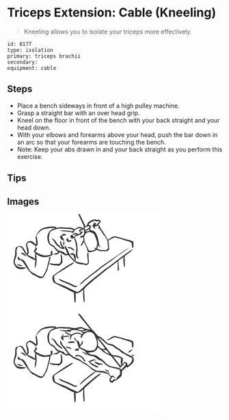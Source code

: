 # Triceps Extension: Cable (Kneeling)
> Kneeling allows you to isolate your triceps more effectively.

``` 
id: 0177 
type: isolation 
primary: triceps brachii 
secondary:  
equipment: cable 
``` 

## Steps

 - Place a bench sideways in front of a high pulley machine.
 - Grasp a straight bar with an over head grip.
 - Kneel on the floor in front of the bench with your back straight and your head down.
 - With your elbows and forearms above your head, push the bar down in an arc so that your forearms are touching the bench.
 - Note: Keep your abs drawn in and your back straight as you perform this exercise.

## Tips


## Images

<svg width="360" height="175pt" viewBox="0 0 270 175" xmlns="http://www.w3.org/2000/svg">
  <g fill="#FFF">
    <path d="M0 0h124.6c3.68 7 6.78 14.28 10.29 21.36-.59 1.17-1.18 2.33-1.77 3.5-1.92-1.15-3.86-2.67-6.21-2.61-3.31.06-5.88 2.45-8.5 4.15-6.08-4.49-13.98-2.48-20.95-3.43-3.57-.5-7.1.28-10.57 1.03-.33-.42-1-1.27-1.34-1.69-7.19-1.52-14.59-.24-21.55 1.73-7.33 2.58-12.05 9.48-14.27 16.65 1.2 4.08 1.22 8.39.93 12.6-2.96-2.39-5.59-5.75-9.58-6.37-4.31-.28-8.74 3.48-7.85 8.05.87 4.22 2.05 8.39 2.23 12.73-.42.63-.85 1.27-1.26 1.91-2.06-4.54-4.29-9.22-7.73-12.88-3.34-1.85-7.28-.18-10.54 1.04-2.93 4.25-1.23 9.62-2.26 14.36-.77 4.55-3.25 9.04-2.2 13.73 1.53 3.82 3.66 8.14 7.87 9.49 4.62 1.28 9.91 1.14 14.02-1.58-5.32-1.69-11.55.33-16.37-2.97-2.08-2.38-4.53-5.39-3.61-8.77 1-5.01 4.25-9.66 3.15-14.95-.94-3.54.75-6.76 2.19-9.87 2.16.4 4.95-.45 6.57 1.43 3.11 3.77 4.59 8.63 7.91 12.26 4.3 4.97 10.55 7.5 16.53 9.83-.68 4.66-1.3 9.35-1.17 14.07 4.2-7.66 2.99-16.62 2.4-24.95 4.92 3.04 10.51 5.92 16.47 5.35 4.26-.31 8.24-2 12.12-3.67-.12-2.49-.23-4.99-.37-7.49-3.82.4-2.43 4.29-2.58 6.9-4.76 1.24-9.85 2.29-14.68.74-4.55-1.48-8.85-3.71-12.85-6.31 1.17-1.5 2.36-2.98 3.57-4.44-.45-.71-1.33-2.14-1.78-2.86l-.85.7.03-3.5.69.94c.65-.59 1.94-1.78 2.59-2.37.79-5.47-.76-10.81-1.95-16.09 2.46-4.18 5.8-7.88 9.95-10.43 3.32-1.86 7.28-1.6 10.86-2.65 4.2-1.11 8.53-.71 12.8-.27-3.02.99-6.25 1.79-8.78 3.82-4.3 3.89-6.56 10.02-5.34 15.76.3 4.31 2.3 8.62 6 11.01 2.37 1.6 5.56 2.41 6.8 5.26 1.36 2.83 3.91 4.69 6.54 6.26-3.33 1.49-6.83 2.53-10.19 3.92 2.19.14 4.42.47 6.62.15 2.48-.44 4.15-2.44 5.9-4.06 2.98 1.6 5.83 3.43 8.71 5.2 1.83 1.13 4.03-.02 5.97-.21 3.77 4.97 8.09 9.61 13.18 13.24 5.47 4.12 12.76 2.25 18.9 4.56 2.27-1.36 4.82-3.26 4.17-6.31-.78-4.95-.57-9.97-.88-14.96-.33-.09-.99-.28-1.32-.37l-.48.22c-.38 5.07.25 10.15.94 15.16.44 2.54-1.96 4.9-4.44 3.62-6.01-1.98-12.82-1.34-18.27-4.87.4-.4 1.2-1.2 1.59-1.6-.14-2.4-.29-4.79-.38-7.19-1.14-1.54-2.12-3.23-3.55-4.53-2.25-.16-4.49.25-6.72.49 1.46 1.87 3.62 2.51 5.9 2.48 1.39 3.02 2.68 6.18 2.88 9.54-4.45-3.86-8.83-8.43-10.67-14.19-1.68-4.15-3.72-8.18-6.38-11.79-.32.82-.59 1.66-.82 2.51 1.44 4.16 3.71 7.99 5.08 12.18-2.81.52-4.9-.97-6.37-3.22-2.86-.84-5.75-1.64-8.55-2.66-3.38-1.32-5.41-4.47-7.72-7.06-2.05-2.46-5.55-2.92-7.78-5.12-3-5.98-3.03-13.38-.35-19.49.8-2.11 3.04-3.09 4.92-4.05 5.98-2.48 12.59-3.59 19.03-2.66 5.89.33 11.9.16 17.55 2.1-.61.71-1.83 2.12-2.44 2.83-7.4-1.86-15.16-2.32-22.76-1.78 8.03 2.4 16.63 1.22 24.55 4.13.83-1.5 1.64-3.01 2.43-4.53 2.05-1.24 4.07-2.54 6.23-3.57 2.01-1.22 4.17.57 6.16.92-1.64.74-3.29 1.45-4.95 2.13.41 1.9 1.45 3.5 2.82 4.85-2.01 3.58-5.81 1.93-8.43.14-1.96.84-3.93 1.65-5.92 2.44.54.42 1.08.85 1.62 1.27 1.91-.91 3.94-1.52 6.04-1.85-1.49 1.98-3.18 3.79-4.98 5.48-1.11-1.47-2.24-2.92-3.39-4.36-1.08 1.01-2.25 1.98-3.05 3.24.53 1.34 1.31 2.55 2.03 3.79 1.62-.34 3.25-.68 4.87-1.04 1.86 5.66 3.26 11.48 4.06 17.38-.19 5.36-2.17 11.05.26 16.2.6 1.7 2.43 2.24 3.86 3.02-1.35-3.22-3.01-6.53-2.57-10.12 1.11-9.27.2-19.36-4.9-27.39 3.18-3.17 7.6-3.93 11.65-5.39.96-1.76 2.1-3.42 3.27-5.03-1.97-.02-3.94-.09-5.91-.2 2.01-2.04 4.69-3.08 7.43-3.74.27 3.26 1.02 6.79-.43 9.88-1.49 2.03-4.39 1.81-6.54 2.67.66.93 1.39 1.8 2.1 2.7.9-.44 2.69-1.33 3.59-1.77l.6 6.62-2.14 1.23c-.08.94-.16 1.89-.25 2.83-1.54 1.59-2.49 3.53-2.23 5.77 2.14-2.47 4.69-4.93 4.76-8.47 2.92 5.73 6.38 11.34 7.22 17.85l.33.42.36.35c.48.01 1.44.05 1.93.07 4.68-.23 9.45-1.14 13.14-4.25 5.72 3.52 12.52 2.23 18.87 2.5 1.09-1.06 2.19-2.12 3.28-3.18-.8-5.1-.52-10.3-1.66-15.35 3.62-1.98 7.16-4.14 11.01-5.65 4.68 1.43 9.59 2.06 14.15 3.9 5 2.12 10.75 2.35 15.39 5.33 1.82 2.91-.6 7.68 2.94 9.81.72-3.88.73-7.85.16-11.75-6.15-2.87-12.96-3.63-19.31-5.91-4.66-1.06-9.16-3.01-13.94-3.4-4.14 1.08-7.47 4.04-11.01 6.31-3.02-5.51-6.88-10.49-10.01-15.94-2.02-2.84-4.19-5.6-5.04-9.06l-2.2-1.24c1.63-1.85 3.23-3.73 4.72-5.7-.71-1.12-1.38-2.28-2.19-3.32-1.41.02-2.79.36-4.17.59-4.84-2.44-9.86.36-14.05 2.81-3.68 1.58-2.83 6.48-6.03 8.66-3.81-7.11-7.08-14.49-10.78-21.66l.9-.01H270v175H0V0m98.52 34.68c-2.35 1.31-4.22 3.32-6.12 5.18 1.41 3.36 4.32 5.95 7.95 6.62-1.44-2.85-2.88-5.69-4.24-8.57 2.76-.24 5.52-.67 8.12-1.67-1.81-.71-3.72-2.6-5.71-1.56m-20.57 6.95c.61.83 1.85 2.51 2.46 3.34-1.14-.11-3.44-.35-4.58-.46 1.69.36 3.39.66 5.1.91 2.74 3.52 4.13 8.25 8.1 10.69 1.74 1.25 3.31 2.75 5.15 3.86 2.17.5 4.39.68 6.57 1.15-.36-1.22-.72-2.44-1.06-3.67-4.16-2.54-4.28-7.64-5.98-11.71-2.13 4.8.44 9.62 3.88 12.96-1.64-.55-3.28-1.09-4.91-1.67-.14-.46-.43-1.37-.57-1.83-2.7-1.42-4.88-3.58-6.13-6.38-1.5-3.47-5.04-5.22-8.03-7.19m25.57 3.05c1.07 1.44 1.87 3.29 3.6 4.07 1.86-.24 3.65-.85 5.46-1.33 0-.47 0-1.41-.01-1.88-1.73.09-3.46.2-5.19.31-.33-1.47.34-3.38-1.05-4.47-1 1.05-1.9 2.18-2.81 3.3M99.01 55c2.13-2.1 1.29-5.06 1.03-7.69-2.76 1.7-1.2 5.19-1.03 7.69m6.84 2.45c.76.78 1.53 1.54 2.31 2.3 4.04-.63 6.03 3.74 9.81 4.11-1.71-5.05-7.38-6.38-12.12-6.41m94.52 9.98c-11.84 8.16-23.63 16.36-35.55 24.41-7.75 6.65-16.25 12.33-24.08 18.89-4.89 4.15-10.51 7.82-13.82 13.47 4.51-2.34 7.73-6.37 11.75-9.38 4.76-3.62 9.26-7.56 14.11-11.06 6.34-4.22 11.69-9.77 18.18-13.8 6.09-4.62 12.68-8.56 18.48-13.56 5.54-5 12.38-8.21 18.17-12.88 2.06-1.68 4.5-2.77 6.67-4.29-5.19 1.68-9.39 5.28-13.91 8.2m-16.93 20.76c-5.03 3.74-10.43 6.99-15.23 11.05-11.97 9.95-24.87 18.86-35.67 30.17-3.14 2.3-5.56 6.29-9.59 6.91-6.76-3.43-13.91-6.03-20.46-9.9-5.51-2.04-10.98-4.23-16.45-6.37-3.84-2.44-3.03-7.73-3.92-11.6 5.61-5.09 12.62-8.14 18.79-12.42 3.58-2.18 6.96-4.67 10.59-6.77 2.34-1.47 5.02-2.83 6.17-5.53-13.55 6.33-25.48 15.57-37.64 24.15-1.27 4.62-.62 10.53 3.94 13.12 5.03 2.47 9.97 5.15 15.1 7.43 6.47 2.29 11.93 6.7 18.47 8.87-.57 6.1.59 12.19.84 18.28 1.05-.97 1.99-2.12 1.89-3.66.3-4.47.04-8.97-.2-13.44 5.59.65 9.76-3.21 13.63-6.6-.72 7.43-.49 15.06 1.04 22.38.64-.96 1.8-1.87 1.33-3.19-.63-6.8-.81-13.64-.88-20.46 11.71-11.87 25.24-21.7 38-32.38 4.16-3.67 9.14-6.23 13.32-9.87 2.33-1.98 4.72-3.89 7.2-5.69.39 5.59.45 11.19.19 16.79.85-.67 2.48-1.06 2.39-2.44-.12-5.2-1.46-10.32-1.15-15.55 3.19-2.32 6.36-4.68 9.65-6.89-1.74 4.96-.3 10.21-.05 15.3-.13 1.31.82 1.94 1.95 2.3-.02-6.33-.9-12.64-.21-18.97 4.7-4.12 10.92-6.62 14.22-12.19-12.97 8.27-25.25 17.57-37.26 27.17M23.13 67.86c3.9 1.52 6.58 5.3 10.82 5.97-1.42-1.83-2.91-3.62-4.7-5.1-1.79-1.27-4.07-.95-6.12-.87m70.53 2.56c.46 5.44 2.61 12.02-1.9 16.38-5.81.78-11.74.35-17.41-1.09.46 1.45 1.54 2.46 3.02 2.73 4.43 1.35 9.15.88 13.65 1.9 2.2-1.86 5.45-3.3 5.83-6.51.14-4.44-.17-8.94-1.53-13.18-.42-.06-1.25-.18-1.66-.23m-74.83 3.5c.1 1.96-1.38 5 1.16 5.89 1.98.86 4.63.23 6.11 2.07 7.48 8.82 11.71 21.49 23.28 25.95 4.08 2.32 9.48 6.31 13.93 2.53 3.09-3.67 4.76-8.32 7.19-12.42 1.44-7.9 4.8-15.37 5.54-23.39-.65.12-1.96.36-2.62.47 1.11 5-1.88 9.61-2.59 14.46-1.13 6.98-4.54 13.21-8.2 19.13-1.14 1.51-3.1.68-4.59.39-4.51-.93-8.03-4.09-12.14-5.93-3.1-1.35-6.1-3.42-7.52-6.6-2.44-5.05-4.91-10.1-8.29-14.61-1.62-2.61-5.06-2.74-7.73-3.57-.9-1.67-2.14-3.1-3.53-4.37m-1.86 13.64c2.39 3.27 6.88 3.46 10.57 3.06-3.08-2.17-6.98-2.37-10.57-3.06m73.09 26.11c2.29 1.93 4.58 3.99 7.52 4.89 5.85 2.15 11.44 4.88 17.13 7.38 2.83 1.91 6.79 2.68 8.99-.56-1.62-.01-3.23 0-4.84.03-6.12-3.54-12.65-6.35-19.39-8.47-2.92-1.69-5.96-3.17-9.41-3.27z"/>
    <path d="M142.46 18.31c2.55-3.97 7.15-5.69 11.44-7.05 2.37 2 5.14 1.17 7.82.42.36 2.32-1.45 3.73-3.2 4.77-.99.71-1.84 3.55-3.3 2.3.02-1.11.11-2.22.28-3.32-1.01-.12-2.01-.23-3.01-.34-.21.59-.61 1.77-.82 2.37-.76 1.09-2.32 1.98-2.02 3.52 1.42 1.76 3.08 3.31 4.72 4.87-.16-1.64-.25-3.27-.23-4.93 2.3.36 4.44-.11 6.09-1.85.01 1.62 0 3.23-.02 4.85 4.55 3.96 6.93 9.62 10.75 14.19 2.39 3.04 4.99 6.32 5.37 10.31.26 3.6.32 7.23.99 10.79-.93 1.16-1.84 2.34-2.74 3.53-5.54.13-11.33.6-16.41-2.07.44-2.09.88-4.19 1.24-6.29 1.33 1.76 2.9 3.31 4.72 4.55-.87-2.02-2.52-3.73-2.89-5.94-.94-7.24-2.12-14.92-6.36-21.03-2.2-3.74-7.66-2.31-9.91-6.04.7-1.52 2.84-3.09 1.92-4.94-.39-2.1-2.87-2.08-4.43-2.67z"/>
    <path d="M135.02 24.36c3.14-1.51 6.32-4.22 10.04-3.04-1.3 3.15-4.62 4.61-7.25 6.46-.91-1.16-1.84-2.3-2.79-3.42zM137.95 29.07c1.81-.89 3.6-1.8 5.39-2.72.59 1 1.19 2 1.79 2.99-2.66.31-5.28.87-7.9 1.41l.72-1.68zM140.23 32.27c4.02-2.26 8.74 0 12.18 2.33 2.08 3.57 3.2 7.59 4.63 11.44 1.87 4.75.22 9.8-1.03 14.46-.72-.71-1.43-1.43-2.13-2.14l-.89.97c.6.7 1.21 1.39 1.8 2.1-3.45 2.56-7.81 3.15-11.89 1.98-1.36-4.45-3.63-8.51-5.73-12.63-1.73-3.12-1.41-6.81-2.44-10.15 1.49-2.96 2.04-7 5.5-8.36zM35.29 51.34c1.23-2.46 4.74-2.49 6.88-1.36 2.4 1.65 4.61 3.57 7.09 5.11.02 1.73.13 3.46.42 5.17-1.02 1.63-2.05 3.26-3.1 4.87.99 1.23 1.99 2.45 2.96 3.7-.61 3.27-.77 6.61-.57 9.93-3.43-4.24-9.32-4.81-13.6-7.92.72-.44 1.45-.87 2.18-1.28.15-3.41.58-7.04-.87-10.24-1.15-2.46-1.95-5.26-1.39-7.98z"/>
  </g>
  <g fill="#333">
    <path d="M124.6 0h3.52l-.9.01c3.7 7.17 6.97 14.55 10.78 21.66 3.2-2.18 2.35-7.08 6.03-8.66 4.19-2.45 9.21-5.25 14.05-2.81 1.38-.23 2.76-.57 4.17-.59.81 1.04 1.48 2.2 2.19 3.32-1.49 1.97-3.09 3.85-4.72 5.7l2.2 1.24c.85 3.46 3.02 6.22 5.04 9.06 3.13 5.45 6.99 10.43 10.01 15.94 3.54-2.27 6.87-5.23 11.01-6.31 4.78.39 9.28 2.34 13.94 3.4 6.35 2.28 13.16 3.04 19.31 5.91.57 3.9.56 7.87-.16 11.75-3.54-2.13-1.12-6.9-2.94-9.81-4.64-2.98-10.39-3.21-15.39-5.33-4.56-1.84-9.47-2.47-14.15-3.9-3.85 1.51-7.39 3.67-11.01 5.65 1.14 5.05.86 10.25 1.66 15.35-1.09 1.06-2.19 2.12-3.28 3.18-6.35-.27-13.15 1.02-18.87-2.5-3.69 3.11-8.46 4.02-13.14 4.25-.49-.02-1.45-.06-1.93-.07l-.36-.35-.33-.42c-.84-6.51-4.3-12.12-7.22-17.85-.07 3.54-2.62 6-4.76 8.47-.26-2.24.69-4.18 2.23-5.77.09-.94.17-1.89.25-2.83l2.14-1.23-.6-6.62c-.9.44-2.69 1.33-3.59 1.77-.71-.9-1.44-1.77-2.1-2.7 2.15-.86 5.05-.64 6.54-2.67 1.45-3.09.7-6.62.43-9.88-2.74.66-5.42 1.7-7.43 3.74 1.97.11 3.94.18 5.91.2-1.17 1.61-2.31 3.27-3.27 5.03-4.05 1.46-8.47 2.22-11.65 5.39 5.1 8.03 6.01 18.12 4.9 27.39-.44 3.59 1.22 6.9 2.57 10.12-1.43-.78-3.26-1.32-3.86-3.02-2.43-5.15-.45-10.84-.26-16.2-.8-5.9-2.2-11.72-4.06-17.38-1.62.36-3.25.7-4.87 1.04-.72-1.24-1.5-2.45-2.03-3.79.8-1.26 1.97-2.23 3.05-3.24 1.15 1.44 2.28 2.89 3.39 4.36 1.8-1.69 3.49-3.5 4.98-5.48-2.1.33-4.13.94-6.04 1.85-.54-.42-1.08-.85-1.62-1.27 1.99-.79 3.96-1.6 5.92-2.44 2.62 1.79 6.42 3.44 8.43-.14-1.37-1.35-2.41-2.95-2.82-4.85 1.66-.68 3.31-1.39 4.95-2.13-1.99-.35-4.15-2.14-6.16-.92-2.16 1.03-4.18 2.33-6.23 3.57-.79 1.52-1.6 3.03-2.43 4.53-7.92-2.91-16.52-1.73-24.55-4.13 7.6-.54 15.36-.08 22.76 1.78.61-.71 1.83-2.12 2.44-2.83-5.65-1.94-11.66-1.77-17.55-2.1-6.44-.93-13.05.18-19.03 2.66-1.88.96-4.12 1.94-4.92 4.05-2.68 6.11-2.65 13.51.35 19.49 2.23 2.2 5.73 2.66 7.78 5.12 2.31 2.59 4.34 5.74 7.72 7.06 2.8 1.02 5.69 1.82 8.55 2.66 1.47 2.25 3.56 3.74 6.37 3.22-1.37-4.19-3.64-8.02-5.08-12.18.23-.85.5-1.69.82-2.51 2.66 3.61 4.7 7.64 6.38 11.79 1.84 5.76 6.22 10.33 10.67 14.19-.2-3.36-1.49-6.52-2.88-9.54-2.28.03-4.44-.61-5.9-2.48 2.23-.24 4.47-.65 6.72-.49 1.43 1.3 2.41 2.99 3.55 4.53.09 2.4.24 4.79.38 7.19-.39.4-1.19 1.2-1.59 1.6 5.45 3.53 12.26 2.89 18.27 4.87 2.48 1.28 4.88-1.08 4.44-3.62-.69-5.01-1.32-10.09-.94-15.16l.48-.22c.33.09.99.28 1.32.37.31 4.99.1 10.01.88 14.96.65 3.05-1.9 4.95-4.17 6.31-6.14-2.31-13.43-.44-18.9-4.56-5.09-3.63-9.41-8.27-13.18-13.24-1.94.19-4.14 1.34-5.97.21-2.88-1.77-5.73-3.6-8.71-5.2-1.75 1.62-3.42 3.62-5.9 4.06-2.2.32-4.43-.01-6.62-.15 3.36-1.39 6.86-2.43 10.19-3.92-2.63-1.57-5.18-3.43-6.54-6.26-1.24-2.85-4.43-3.66-6.8-5.26-3.7-2.39-5.7-6.7-6-11.01-1.22-5.74 1.04-11.87 5.34-15.76 2.53-2.03 5.76-2.83 8.78-3.82-4.27-.44-8.6-.84-12.8.27-3.58 1.05-7.54.79-10.86 2.65-4.15 2.55-7.49 6.25-9.95 10.43 1.19 5.28 2.74 10.62 1.95 16.09-.65.59-1.94 1.78-2.59 2.37l-.69-.94-.03 3.5.85-.7c.45.72 1.33 2.15 1.78 2.86-1.21 1.46-2.4 2.94-3.57 4.44 4 2.6 8.3 4.83 12.85 6.31 4.83 1.55 9.92.5 14.68-.74.15-2.61-1.24-6.5 2.58-6.9.14 2.5.25 5 .37 7.49-3.88 1.67-7.86 3.36-12.12 3.67-5.96.57-11.55-2.31-16.47-5.35.59 8.33 1.8 17.29-2.4 24.95-.13-4.72.49-9.41 1.17-14.07-5.98-2.33-12.23-4.86-16.53-9.83-3.32-3.63-4.8-8.49-7.91-12.26-1.62-1.88-4.41-1.03-6.57-1.43-1.44 3.11-3.13 6.33-2.19 9.87 1.1 5.29-2.15 9.94-3.15 14.95-.92 3.38 1.53 6.39 3.61 8.77 4.82 3.3 11.05 1.28 16.37 2.97-4.11 2.72-9.4 2.86-14.02 1.58-4.21-1.35-6.34-5.67-7.87-9.49-1.05-4.69 1.43-9.18 2.2-13.73 1.03-4.74-.67-10.11 2.26-14.36 3.26-1.22 7.2-2.89 10.54-1.04 3.44 3.66 5.67 8.34 7.73 12.88.41-.64.84-1.28 1.26-1.91-.18-4.34-1.36-8.51-2.23-12.73-.89-4.57 3.54-8.33 7.85-8.05 3.99.62 6.62 3.98 9.58 6.37.29-4.21.27-8.52-.93-12.6 2.22-7.17 6.94-14.07 14.27-16.65 6.96-1.97 14.36-3.25 21.55-1.73.34.42 1.01 1.27 1.34 1.69 3.47-.75 7-1.53 10.57-1.03 6.97.95 14.87-1.06 20.95 3.43 2.62-1.7 5.19-4.09 8.5-4.15 2.35-.06 4.29 1.46 6.21 2.61.59-1.17 1.18-2.33 1.77-3.5C131.38 14.28 128.28 7 124.6 0m17.86 18.31c1.56.59 4.04.57 4.43 2.67.92 1.85-1.22 3.42-1.92 4.94 2.25 3.73 7.71 2.3 9.91 6.04 4.24 6.11 5.42 13.79 6.36 21.03.37 2.21 2.02 3.92 2.89 5.94-1.82-1.24-3.39-2.79-4.72-4.55-.36 2.1-.8 4.2-1.24 6.29 5.08 2.67 10.87 2.2 16.41 2.07.9-1.19 1.81-2.37 2.74-3.53-.67-3.56-.73-7.19-.99-10.79-.38-3.99-2.98-7.27-5.37-10.31-3.82-4.57-6.2-10.23-10.75-14.19.02-1.62.03-3.23.02-4.85-1.65 1.74-3.79 2.21-6.09 1.85-.02 1.66.07 3.29.23 4.93-1.64-1.56-3.3-3.11-4.72-4.87-.3-1.54 1.26-2.43 2.02-3.52.21-.6.61-1.78.82-2.37 1 .11 2 .22 3.01.34-.17 1.1-.26 2.21-.28 3.32 1.46 1.25 2.31-1.59 3.3-2.3 1.75-1.04 3.56-2.45 3.2-4.77-2.68.75-5.45 1.58-7.82-.42-4.29 1.36-8.89 3.08-11.44 7.05m-7.44 6.05c.95 1.12 1.88 2.26 2.79 3.42 2.63-1.85 5.95-3.31 7.25-6.46-3.72-1.18-6.9 1.53-10.04 3.04m2.93 4.71l-.72 1.68c2.62-.54 5.24-1.1 7.9-1.41-.6-.99-1.2-1.99-1.79-2.99-1.79.92-3.58 1.83-5.39 2.72m2.28 3.2c-3.46 1.36-4.01 5.4-5.5 8.36 1.03 3.34.71 7.03 2.44 10.15 2.1 4.12 4.37 8.18 5.73 12.63 4.08 1.17 8.44.58 11.89-1.98-.59-.71-1.2-1.4-1.8-2.1l.89-.97c.7.71 1.41 1.43 2.13 2.14 1.25-4.66 2.9-9.71 1.03-14.46-1.43-3.85-2.55-7.87-4.63-11.44-3.44-2.33-8.16-4.59-12.18-2.33M35.29 51.34c-.56 2.72.24 5.52 1.39 7.98 1.45 3.2 1.02 6.83.87 10.24-.73.41-1.46.84-2.18 1.28 4.28 3.11 10.17 3.68 13.6 7.92-.2-3.32-.04-6.66.57-9.93-.97-1.25-1.97-2.47-2.96-3.7 1.05-1.61 2.08-3.24 3.1-4.87-.29-1.71-.4-3.44-.42-5.17-2.48-1.54-4.69-3.46-7.09-5.11-2.14-1.13-5.65-1.1-6.88 1.36z"/>
    <path d="M98.52 34.68c1.99-1.04 3.9.85 5.71 1.56-2.6 1-5.36 1.43-8.12 1.67 1.36 2.88 2.8 5.72 4.24 8.57-3.63-.67-6.54-3.26-7.95-6.62 1.9-1.86 3.77-3.87 6.12-5.18zM77.95 41.63c2.99 1.97 6.53 3.72 8.03 7.19 1.25 2.8 3.43 4.96 6.13 6.38.14.46.43 1.37.57 1.83 1.63.58 3.27 1.12 4.91 1.67-3.44-3.34-6.01-8.16-3.88-12.96 1.7 4.07 1.82 9.17 5.98 11.71.34 1.23.7 2.45 1.06 3.67-2.18-.47-4.4-.65-6.57-1.15-1.84-1.11-3.41-2.61-5.15-3.86-3.97-2.44-5.36-7.17-8.1-10.69-1.71-.25-3.41-.55-5.1-.91 1.14.11 3.44.35 4.58.46-.61-.83-1.85-2.51-2.46-3.34zM103.52 44.68c.91-1.12 1.81-2.25 2.81-3.3 1.39 1.09.72 3 1.05 4.47 1.73-.11 3.46-.22 5.19-.31.01.47.01 1.41.01 1.88-1.81.48-3.6 1.09-5.46 1.33-1.73-.78-2.53-2.63-3.6-4.07zM99.01 55c-.17-2.5-1.73-5.99 1.03-7.69.26 2.63 1.1 5.59-1.03 7.69zM105.85 57.45c4.74.03 10.41 1.36 12.12 6.41-3.78-.37-5.77-4.74-9.81-4.11-.78-.76-1.55-1.52-2.31-2.3zM200.37 67.43c4.52-2.92 8.72-6.52 13.91-8.2-2.17 1.52-4.61 2.61-6.67 4.29-5.79 4.67-12.63 7.88-18.17 12.88-5.8 5-12.39 8.94-18.48 13.56-6.49 4.03-11.84 9.58-18.18 13.8-4.85 3.5-9.35 7.44-14.11 11.06-4.02 3.01-7.24 7.04-11.75 9.38 3.31-5.65 8.93-9.32 13.82-13.47 7.83-6.56 16.33-12.24 24.08-18.89 11.92-8.05 23.71-16.25 35.55-24.41z"/>
    <path d="M183.44 88.19c12.01-9.6 24.29-18.9 37.26-27.17-3.3 5.57-9.52 8.07-14.22 12.19-.69 6.33.19 12.64.21 18.97-1.13-.36-2.08-.99-1.95-2.3-.25-5.09-1.69-10.34.05-15.3-3.29 2.21-6.46 4.57-9.65 6.89-.31 5.23 1.03 10.35 1.15 15.55.09 1.38-1.54 1.77-2.39 2.44.26-5.6.2-11.2-.19-16.79-2.48 1.8-4.87 3.71-7.2 5.69-4.18 3.64-9.16 6.2-13.32 9.87-12.76 10.68-26.29 20.51-38 32.38.07 6.82.25 13.66.88 20.46.47 1.32-.69 2.23-1.33 3.19-1.53-7.32-1.76-14.95-1.04-22.38-3.87 3.39-8.04 7.25-13.63 6.6.24 4.47.5 8.97.2 13.44.1 1.54-.84 2.69-1.89 3.66-.25-6.09-1.41-12.18-.84-18.28-6.54-2.17-12-6.58-18.47-8.87-5.13-2.28-10.07-4.96-15.1-7.43-4.56-2.59-5.21-8.5-3.94-13.12 12.16-8.58 24.09-17.82 37.64-24.15-1.15 2.7-3.83 4.06-6.17 5.53-3.63 2.1-7.01 4.59-10.59 6.77-6.17 4.28-13.18 7.33-18.79 12.42.89 3.87.08 9.16 3.92 11.6 5.47 2.14 10.94 4.33 16.45 6.37 6.55 3.87 13.7 6.47 20.46 9.9 4.03-.62 6.45-4.61 9.59-6.91 10.8-11.31 23.7-20.22 35.67-30.17 4.8-4.06 10.2-7.31 15.23-11.05zM23.13 67.86c2.05-.08 4.33-.4 6.12.87 1.79 1.48 3.28 3.27 4.7 5.1-4.24-.67-6.92-4.45-10.82-5.97zM93.66 70.42c.41.05 1.24.17 1.66.23 1.36 4.24 1.67 8.74 1.53 13.18-.38 3.21-3.63 4.65-5.83 6.51-4.5-1.02-9.22-.55-13.65-1.9-1.48-.27-2.56-1.28-3.02-2.73 5.67 1.44 11.6 1.87 17.41 1.09 4.51-4.36 2.36-10.94 1.9-16.38zM18.83 73.92c1.39 1.27 2.63 2.7 3.53 4.37 2.67.83 6.11.96 7.73 3.57 3.38 4.51 5.85 9.56 8.29 14.61 1.42 3.18 4.42 5.25 7.52 6.6 4.11 1.84 7.63 5 12.14 5.93 1.49.29 3.45 1.12 4.59-.39 3.66-5.92 7.07-12.15 8.2-19.13.71-4.85 3.7-9.46 2.59-14.46.66-.11 1.97-.35 2.62-.47-.74 8.02-4.1 15.49-5.54 23.39-2.43 4.1-4.1 8.75-7.19 12.42-4.45 3.78-9.85-.21-13.93-2.53-11.57-4.46-15.8-17.13-23.28-25.95-1.48-1.84-4.13-1.21-6.11-2.07-2.54-.89-1.06-3.93-1.16-5.89zM16.97 87.56c3.59.69 7.49.89 10.57 3.06-3.69.4-8.18.21-10.57-3.06z"/>
    <path d="M90.06 113.67c3.45.1 6.49 1.58 9.41 3.27 6.74 2.12 13.27 4.93 19.39 8.47 1.61-.03 3.22-.04 4.84-.03-2.2 3.24-6.16 2.47-8.99.56-5.69-2.5-11.28-5.23-17.13-7.38-2.94-.9-5.23-2.96-7.52-4.89z"/>
  </g>
</svg>

<svg width="360" height="175pt" viewBox="0 0 270 175" xmlns="http://www.w3.org/2000/svg">
  <g fill="#FFF">
    <path d="M0 0h124.53c2.16 2.99 4 6.23 6.54 8.93 5.67 5.7 9.95 12.58 15.31 18.56-2.46-.51-4.94-.88-7.42-1.26-3.22-.59-5.9-2.78-9.12-3.39-4.35.03-8.48 2.01-12.85 1.9-3.62-.53-7.19-1.5-10.89-1.4-6.42.14-12.94-1.33-19.22.68l-1.36-1.68c-6.97-1.57-14.1-.2-20.9 1.5C57 26.26 52.03 33.3 49.74 40.66c1.21 4.1 1.21 8.44.91 12.67-3.07-2.86-6.28-5.76-10.46-6.85-2.89 1.28-6.69 2.7-6.91 6.42-.12 5.02 2.3 9.74 2.21 14.81l-1.3 1.9c-2.05-4.52-4.29-9.13-7.66-12.81-3.3-1.87-7.3-.26-10.56.97-3.15 4.55-1.01 10.36-2.49 15.39-.99 4.71-3.73 9.93-1.21 14.6 1.59 3.34 3.89 6.96 7.79 7.76 4.46.72 9.45.94 13.32-1.8-4.35-.91-8.86-.53-13.22-1.38-3.6-.71-5.57-4.19-6.86-7.3-.52-4.66 2.31-8.74 3.25-13.15.43-2.96-.4-5.92-.21-8.89.6-2 1.56-3.86 2.34-5.8 2.17.4 4.99-.48 6.61 1.41 3.12 3.78 4.61 8.64 7.92 12.29 4.31 4.94 10.57 7.51 16.55 9.81-.65 4.67-1.3 9.37-1.21 14.1 4.15-7.68 3.01-16.61 2.4-24.95 4.01 2.43 8.3 4.69 13.01 5.3 3.31.25 6.57-.5 9.84-.88.26 5.5-2 10.61-3.09 15.9-1.03 4.92-2.81 9.71-5.46 13.99-1.2 1.77-1.84 4.12-3.74 5.28-4.56.15-8.58-2.41-12.39-4.61-3.69-2.15-8.24-3.61-10.35-7.64-2.95-5.6-5.41-11.58-9.64-16.4-1.89-1.49-4.42-1.83-6.67-2.53a74.178 74.178 0 0 0-3.61-4.47c-.14 1.83-.26 3.67-.36 5.51 2.67.99 6.11.66 8.04 3.06 6.25 7.84 10.42 17.47 18.66 23.59 5.15 1.44 9.17 6.21 14.77 5.91 5.02-.85 6.19-6.58 8.58-10.24 2.71-4.02 2.95-8.97 4.37-13.48 1.3-4.76 3.32-9.54 2.71-14.59 1.22-.72 2.5-1.37 3.62-2.26.29-2.23.11-4.48.12-6.72-.97.05-1.94.11-2.91.16.08 2.04.17 4.09.29 6.13-5.03 1.47-10.52 2.43-15.6.59-4.24-1.54-8.3-3.59-12.08-6.07 1.16-1.51 2.35-3.01 3.56-4.49-.47-.74-1.42-2.22-1.89-2.96L49.89 59c-.03-1.34-.06-2.67-.08-4.01l.66 1.39c.71-.63 2.13-1.89 2.85-2.52.76-5.48-.79-10.83-1.98-16.13 2.46-4.15 5.77-7.83 9.89-10.39 3.33-1.86 7.28-1.65 10.88-2.67 4.23-1.2 8.63-.71 12.93-.28-3.03.98-6.25 1.81-8.79 3.83-4.36 3.9-6.58 10.1-5.35 15.86.3 4.33 2.38 8.64 6.12 10.99 2.37 1.56 5.48 2.4 6.69 5.23 1.37 2.82 3.93 4.64 6.54 6.2-3.33 1.55-6.86 2.53-10.25 3.91 2.16.15 4.35.45 6.52.18 2.44-.52 4.1-2.53 6.13-3.82 3.12 1.12 5.58 3.38 8.34 5.13 2.59 1.02 5.48.48 8.2.47 2.75 2.08 5.38 4.4 8.55 5.84 4.66 2.4 10 3.48 14.1 6.89 3.02 2.51 7.1 3.31 9.94 6.1 4.17 3.79 8.37 7.65 13.56 10.04-5.77 1.07-9.55 5.82-14.07 9.1-5.21 4.34-11.11 8.24-14.54 14.27 4.34-2.84 7.92-6.63 11.98-9.83 5.7-4.52 11.36-9.08 17.14-13.49 7.5.98 15.25 1.28 22.17 4.67 1.31 1.58 2.59 3.17 3.97 4.68-.69.88-1.38 1.76-2.08 2.64-.12 1.6-.23 3.2-.32 4.8 1.52.88 3.04 1.75 4.56 2.63 1.26-1 2.51-2.02 3.77-3.03l-.87-.72c1.29-.11 2.58-.23 3.88-.33 3.33-2.38 6.81-4.7 9.52-7.8.91-2.92.9-6.01 1.09-9.03 2.72-2.45 5.49-4.85 7.99-7.53l1.29 1.77c2.38-2.01 4.78-3.98 7.33-5.77 2.56-1.68 3.19-4.93 4.55-7.48-.67-2.69-1.65-5.66-4.46-6.82-6.98-3.14-13.95-6.61-19.73-11.72-3.07-2.3-6.71-3.73-9.5-6.44-3.4-3.17-8.26-3.36-12.59-4.24-.37-.38-1.11-1.15-1.48-1.53l-.56-.41c-4.03-3.93-7.99-8.15-13.22-10.49-3.85-1.35-5.37-5.42-8.16-8.04-2.08-1.93-4.18-3.86-5.92-6.12C140.54 16.64 134.01 8.3 127.42 0H270v175H0V0m177.57 44.5c-.73.03-2.19.1-2.93.14 1.24.56 2.57 1.78 3.99.96 3.37-1.64 6.45-3.86 10.04-5.05 4.36 1.55 9.06 1.87 13.36 3.59 5.19 2.5 11.31 2.51 16.22 5.67 1.91 2.81-1.06 8.15 2.92 9.38.61-3.75.68-7.58-.04-11.32-3.72-1.63-7.56-2.94-11.58-3.61-6.82-1.92-13.59-4.13-20.51-5.67-4.42.16-7.82 3.74-11.47 5.91m34.32 23.35c4.02-.51 6.71-3.71 8.84-6.85-2.96 2.25-6.95 3.45-8.84 6.85m-188.82-.07c3.88 1.62 6.67 5.16 10.82 6.17-1.33-1.9-2.83-3.71-4.62-5.18-1.82-1.25-4.12-.97-6.2-.99m70.71 2.12c.13 5.61 2.66 12.37-1.98 16.89-5.82.88-11.76.37-17.44-1.06.29.47.86 1.41 1.14 1.88 4.81 2.47 10.44 1.47 15.57 2.7 2.64-2.05 6.43-4.14 5.79-8.11-.4-4.11.59-9.41-3.08-12.3m124.88 2c.32 1.36 2.1 2.57 3.47 2.02 1.17-1.68-2.63-3.77-3.47-2.02M112.47 86.33c-10.59 5.76-20.33 12.93-30.13 19.9-1.03.8-2.71 1.31-2.56 2.9-.95 4.31.09 9.51 4.19 11.84 5.01 2.47 9.94 5.13 15.04 7.42 6.51 2.27 11.96 6.72 18.54 8.88-.53 6.13.56 12.26.89 18.38.89-1.05 1.89-2.18 1.82-3.67.29-4.5.04-9.02-.2-13.53 5.61.68 9.76-3.23 13.65-6.6-.67 7.47-.54 15.13 1.09 22.47.53-1.02 1.64-1.93 1.25-3.22-.64-6.82-.8-13.68-.86-20.53 9.28-9.4 19.77-17.51 29.96-25.88-1.55.18-3.27 0-4.57 1.02-6.87 4.61-13.07 10.11-19.36 15.48-4.78 3.86-8.65 8.69-13.48 12.5-1.53 1.24-3.42 3.5-5.59 2.31-4.91-2.76-10.34-4.41-15.23-7.19-6.76-3.95-14.51-5.74-21.51-9.14-3.16-2.85-2.56-7.6-3.24-11.43 2.53-1.93 5.04-3.91 7.79-5.52 8.85-5.17 17.44-10.77 25.9-16.54-1.13-.37-2.37-.67-3.39.15m-95.53 1.26c2.5 3.14 6.9 3.44 10.6 3.02-3.12-2.11-7-2.37-10.6-3.02M90.1 113.7c2.29 1.91 4.57 3.96 7.49 4.84 5.9 2.16 11.53 4.9 17.26 7.44 2.75 1.85 6.64 2.6 8.76-.57-1.59-.01-3.17-.01-4.75.02-6.16-3.5-12.67-6.37-19.43-8.49-2.89-1.68-5.92-3.07-9.33-3.24z"/>
    <path d="M80.78 27.77c6.16-2.22 12.88-3.56 19.38-2.19 4.45.08 8.91.07 13.29.97-3.56.72-7.1 1.58-10.7 2.08-3.75-.16-7.52-.55-11.26 0 3.19.8 6.47 1.22 9.73 1.72.49 1.03.9 2.08 1.3 3.14 3.03 1.26 5.91 2.83 8.87 4.23-.87 2.51-1.39 5.14-1.03 7.8 1.47-1.79 1.81-4.14 2.59-6.26 4.17-5.11 11.91-6.23 17.41-2.56-.66 1.05-1.28 2.13-1.85 3.23.59.87 1.22 1.72 1.89 2.55 1.36-2.54 2.04-5.77 4.67-7.37 2.21-1.41 4.38-3.03 6.94-3.72 4.69-.32 10.03 2.03 11.72 6.68 2.11 5.35 5.19 11.01 3.69 16.93-1.15 3.09-1.73 7.25-5.42 8.33-4.98 1.29-10.86 1.9-15.35-1.12-2.97-1.81-6.85-1.98-9.18-4.82 1.79-1.81 3.51-3.68 5.24-5.55-.04-1.55-.06-3.11-.08-4.67-.41.14-1.24.43-1.65.57.21 2.74-1.16 4.91-3.15 6.64-.72-2.04-1.18-4.19-2.18-6.12-1.2-1.52-3.37-1.79-5-2.61 2.44 4.22 4.02 8.85 4.83 13.65 2.71 1.63 5.56 3.03 8.48 4.26 3.22 1.35 4.9 4.65 7.21 7.07 2.2 2.57 5.88 2.45 8.91 3.22 4.99.95 7.92 5.85 12.77 7.19 5.45 1.81 8.27 7.29 13.18 9.94 6.46 4.44 14.89 3.58 21.77 7.08.8 2.33.23 4.94.42 7.38-1.73 1.83-3.5 3.62-5.22 5.46-.21 2.05-1.56 3.54-3.04 4.84a266.6 266.6 0 0 1-1.52-2.02c-1.59 1.26-3.17 2.55-4.75 3.82-.84-.77-1.68-1.54-2.51-2.31 1.74-1.76 2.6-5.33 5.45-5.38 1.05 1.17 1.96 2.53 3.43 3.23-.95-2.14-2.56-3.86-4.26-5.42-.76.44-1.52.88-2.27 1.31-1.26-.73-2.53-1.45-3.81-2.13-.88-2.42-1.47-4.95-1.62-7.52-2.12-.94-4.3-1.75-6.55-2.27 1.22 2.4 3.76 3.26 6.17 3.98v3.87c-5.06-6.37-13.71-4.8-20.81-5.56-6.15-2.47-11.4-6.6-16.27-11.01-2.81-2.82-7.11-3.2-9.89-6.03-4.21-4.07-10.4-4.63-15.13-7.81-3.04-2.49-6.56-4.61-8.64-8.05-1.73-3.01-4.09-5.58-5.92-8.52-4.37-2.63-5.38-7.88-7.4-12.18-.21 2.03-1.42 4.27-.15 6.19 3.7 6.74 10.12 11.54 13.48 18.54-1.98-.21-3.95-.47-5.92-.77a33.57 33.57 0 0 0-1.46-3.09c-3.81-1.7-8.4-1.75-11.63-4.63-2.03-1.64-3.39-3.9-5.16-5.79-2.04-2.12-5.41-2.35-7.35-4.55-3.1-6.28-2.95-14.02.03-20.33 1.27-1.74 3.38-2.65 5.28-3.54m13.97 15.5c1.1 1.48 2.82 2.27 4.56 2.71l-1.2-4.72c3.79-1.14 7.73-1.61 11.67-1.84-.45-.39-1.34-1.18-1.78-1.58-3.52-.06-7.01.84-10.34 1.9.69-1.58 1.15-3.24 1.35-4.95-2.16 2.28-4.6 5.13-4.26 8.48m-16.84-1.09c.69.66 2.06 1.99 2.74 2.66-1.65-.07-3.3-.12-4.95-.16 1.68.25 3.37.46 5.06.61 2.26 2.83 3.7 6.22 6.03 9 2.52 2.08 5.22 3.95 7.69 6.1.7-.06 2.1-.19 2.8-.26-4.03-3.84-9.33-6.7-11.71-11.98-1.23-2.68-4.07-3.93-6.15-5.83-.38-.03-1.13-.11-1.51-.14m39.74-.41c.37 1.43.76 2.86 1.15 4.29.44.18 1.33.53 1.78.71-.16-1.37-.3-2.73-.44-4.1-.62-.22-1.87-.67-2.49-.9m-11.98 8.94c4.34.38 8.66-.31 12.99-.46-.13-.39-.38-1.17-.5-1.56-4.22-1.5-9-.87-12.49 2.02m-3.84 6.6c3.44 2.16 7.42 3.15 11.3 4.21-.31-1.1-1.03-1.93-2.16-2.22-2.82-1.44-5.95-2.26-9.14-1.99m16.24 6.17c2.49.64 5.06.66 7.61.73-.16-1.24-.34-2.48-.5-3.72-2.84-.37-5.2 1-7.11 2.99m12.5 2.5c3.6 2.12 7.09 4.4 10.22 7.2-.36-4.9-6.28-6.24-10.22-7.2m-7.95 5.67c-1.41.52-2.73 1.45-3.39 2.84 1.72.69 3.14-.65 4.67-1.2 4.1 1.14 8.24 3.63 10.15 7.58.66 1.2 1.41 3.02 3.22 2.34-1.74-6.24-8.04-11.59-14.65-11.56m18.7 11.34c-.03.05-.11.15-.15.2 3.62-.25 4.33 4.09 7.03 5.61 2.3 1.36 4.7 2.53 6.97 3.93 2.17 1.33 4.81.52 7.18.31-.76-.18-2.29-.53-3.05-.71-4.49-3.15-9.97-4.65-14.16-8.26 3.92-1.1 7.44-3.75 11.7-2.93-1.32-.51-2.62-1.05-3.91-1.63-4.19.06-7.44 3.3-11.61 3.48m13.09.21c-.13.39-.4 1.18-.54 1.58 2.03 2.66 5.32 3.72 8.31 4.87.07-.3.22-.89.3-1.18 1.81.16 3.63.27 5.45.3l-1.32-1.83c-4.36-.14-8.38-1.78-12.2-3.74zM122.49 26.58c3.17-.48 6.35-1.32 9.59-1.16 1.13.87 2.21 1.8 3.24 2.79-4.41 1.21-8.66-.36-12.83-1.63z"/>
    <path d="M111.39 28.92c2.23-.36 4.44-.81 6.68-1.03 4.24.15 8.23 1.78 12.35 2.62-.07.43-.22 1.28-.3 1.7.93.14 2.8.41 3.74.55-.92.94-1.83 1.87-2.74 2.81-3.1-2.41-7.33-3.77-11.18-2.51-2.44.67-4.57 2.11-6.98 2.88-3.53-.22-6.08-3.24-9.57-3.67-.29-.48-.87-1.45-1.16-1.94 3.28.18 6.57.46 9.82 1.03-.16-.61-.49-1.83-.66-2.44zM130.13 30.29c4.45 1.02 8.61-2.71 12.92-1.16-2.48.71-5.1 1.12-7.34 2.47-1.88-.34-3.77-.66-5.58-1.31zM160.07 41.55c7.51 2.04 10.87 10.12 18.09 12.66 3.14.83 6.77.96 9.15 3.48 3.41 3.48 8.53 4.53 11.74 8.26 2.08 2.59 5.34 3.6 8.37 4.64.3.39.91 1.19 1.22 1.59 3.87 1.73 7.93 3.33 11.25 6.02-.53 5.08-3.82 10.04-8.67 12 .27-2.04-.77-3.77-1.68-5.46l-4.01-.51c-.94 1.46-1.9 2.92-2.92 4.33-1.11-1.83.03-3.72.3-5.59.07-1.96-.13-3.93.1-5.88-4.04-2.16-8.28-4.36-12.97-4.5-2.5-.35-5.76.26-7.26-2.31-7.52-9.62-15.04-19.23-22.71-28.73zM157.13 41.47c4.76 6.02 9.64 11.94 14.22 18.1-.13.32-.37.97-.49 1.29-2.24 1.66-4.85-.7-7.13-1.27-1.26-1.42-2.76-2.58-4.29-3.69.23-4.93.14-9.94-2.31-14.43zM37.92 49.44c4.59-1.08 7.51 3.63 11.15 5.52.13 1.78.33 3.55.65 5.31-1.03 1.64-2.08 3.27-3.13 4.89 1 1.21 2 2.41 2.98 3.64-.53 3.31-.76 6.67-.64 10.02-3.35-4.34-9.33-4.82-13.59-7.98.73-.44 1.47-.87 2.21-1.29.25-3.97.44-8.18-1.55-11.77-.99-2.65-2.13-7.85 1.92-8.34z"/>
    <path d="M158.96 58.5c5.36 3.01 8.99 8.36 14.66 10.91 3.49 2.13 8.04 2.79 10.55 6.28 3.12 3.94 6.18 7.92 9.33 11.83 1.75 2.25 3.97 4.41 4.1 7.46 2.92-2.94 6.4-5.37 8.63-8.94 1.57-.28 2.26.38 2.08 1.98-1.7 3.62-5.01 6.1-7.32 9.31-4.35-3.09-9.71-4.28-14.93-4.79-4.06-.34-7.8-2.22-11.03-4.61-3.87-3.34-6.7-8.01-11.5-10.17-3.12-1.32-4.93-4.69-8.41-5.36-4.29-1.76-10.03-.17-12.82-4.74 4.12-.86 8.81-.39 12.38-3.01 2.36-1.24 3.35-3.82 4.28-6.15z"/>
    <path d="M167.84 62.61c1.04.03 3.12.1 4.16.13 3.75.6 5.2 4.66 7.68 7.06-2.26-.76-4.83-.95-6.7-2.54-1.76-1.5-3.41-3.12-5.14-4.65zM185.87 74.22c4.84.21 9.55 1.36 13.93 3.42.14 2.43-.25 4.83-.45 7.24.28 2.18 1.55 4.46.07 6.49-4.53-5.71-9.03-11.44-13.55-17.15z"/>
  </g>
  <g fill="#333">
    <path d="M124.53 0h2.89c6.59 8.3 13.12 16.64 19.66 24.98 1.74 2.26 3.84 4.19 5.92 6.12 2.79 2.62 4.31 6.69 8.16 8.04 5.23 2.34 9.19 6.56 13.22 10.49l.56.41c.37.38 1.11 1.15 1.48 1.53 4.33.88 9.19 1.07 12.59 4.24 2.79 2.71 6.43 4.14 9.5 6.44 5.78 5.11 12.75 8.58 19.73 11.72 2.81 1.16 3.79 4.13 4.46 6.82-1.36 2.55-1.99 5.8-4.55 7.48-2.55 1.79-4.95 3.76-7.33 5.77l-1.29-1.77c-2.5 2.68-5.27 5.08-7.99 7.53-.19 3.02-.18 6.11-1.09 9.03-2.71 3.1-6.19 5.42-9.52 7.8-1.3.1-2.59.22-3.88.33l.87.72c-1.26 1.01-2.51 2.03-3.77 3.03-1.52-.88-3.04-1.75-4.56-2.63.09-1.6.2-3.2.32-4.8.7-.88 1.39-1.76 2.08-2.64-1.38-1.51-2.66-3.1-3.97-4.68-6.92-3.39-14.67-3.69-22.17-4.67-5.78 4.41-11.44 8.97-17.14 13.49-4.06 3.2-7.64 6.99-11.98 9.83 3.43-6.03 9.33-9.93 14.54-14.27 4.52-3.28 8.3-8.03 14.07-9.1-5.19-2.39-9.39-6.25-13.56-10.04-2.84-2.79-6.92-3.59-9.94-6.1-4.1-3.41-9.44-4.49-14.1-6.89-3.17-1.44-5.8-3.76-8.55-5.84-2.72.01-5.61.55-8.2-.47-2.76-1.75-5.22-4.01-8.34-5.13-2.03 1.29-3.69 3.3-6.13 3.82-2.17.27-4.36-.03-6.52-.18 3.39-1.38 6.92-2.36 10.25-3.91-2.61-1.56-5.17-3.38-6.54-6.2-1.21-2.83-4.32-3.67-6.69-5.23-3.74-2.35-5.82-6.66-6.12-10.99-1.23-5.76.99-11.96 5.35-15.86 2.54-2.02 5.76-2.85 8.79-3.83-4.3-.43-8.7-.92-12.93.28-3.6 1.02-7.55.81-10.88 2.67-4.12 2.56-7.43 6.24-9.89 10.39 1.19 5.3 2.74 10.65 1.98 16.13-.72.63-2.14 1.89-2.85 2.52l-.66-1.39c.02 1.34.05 2.67.08 4.01l.84-1.06c.47.74 1.42 2.22 1.89 2.96-1.21 1.48-2.4 2.98-3.56 4.49 3.78 2.48 7.84 4.53 12.08 6.07 5.08 1.84 10.57.88 15.6-.59a314.2 314.2 0 0 1-.29-6.13c.97-.05 1.94-.11 2.91-.16-.01 2.24.17 4.49-.12 6.72-1.12.89-2.4 1.54-3.62 2.26.61 5.05-1.41 9.83-2.71 14.59-1.42 4.51-1.66 9.46-4.37 13.48-2.39 3.66-3.56 9.39-8.58 10.24-5.6.3-9.62-4.47-14.77-5.91-8.24-6.12-12.41-15.75-18.66-23.59-1.93-2.4-5.37-2.07-8.04-3.06.1-1.84.22-3.68.36-5.51 1.26 1.44 2.46 2.93 3.61 4.47 2.25.7 4.78 1.04 6.67 2.53 4.23 4.82 6.69 10.8 9.64 16.4 2.11 4.03 6.66 5.49 10.35 7.64 3.81 2.2 7.83 4.76 12.39 4.61 1.9-1.16 2.54-3.51 3.74-5.28 2.65-4.28 4.43-9.07 5.46-13.99 1.09-5.29 3.35-10.4 3.09-15.9-3.27.38-6.53 1.13-9.84.88-4.71-.61-9-2.87-13.01-5.3.61 8.34 1.75 17.27-2.4 24.95-.09-4.73.56-9.43 1.21-14.1-5.98-2.3-12.24-4.87-16.55-9.81-3.31-3.65-4.8-8.51-7.92-12.29-1.62-1.89-4.44-1.01-6.61-1.41-.78 1.94-1.74 3.8-2.34 5.8-.19 2.97.64 5.93.21 8.89-.94 4.41-3.77 8.49-3.25 13.15 1.29 3.11 3.26 6.59 6.86 7.3 4.36.85 8.87.47 13.22 1.38-3.87 2.74-8.86 2.52-13.32 1.8-3.9-.8-6.2-4.42-7.79-7.76-2.52-4.67.22-9.89 1.21-14.6 1.48-5.03-.66-10.84 2.49-15.39 3.26-1.23 7.26-2.84 10.56-.97 3.37 3.68 5.61 8.29 7.66 12.81l1.3-1.9c.09-5.07-2.33-9.79-2.21-14.81.22-3.72 4.02-5.14 6.91-6.42 4.18 1.09 7.39 3.99 10.46 6.85.3-4.23.3-8.57-.91-12.67 2.29-7.36 7.26-14.4 14.88-16.82 6.8-1.7 13.93-3.07 20.9-1.5l1.36 1.68c6.28-2.01 12.8-.54 19.22-.68 3.7-.1 7.27.87 10.89 1.4 4.37.11 8.5-1.87 12.85-1.9 3.22.61 5.9 2.8 9.12 3.39 2.48.38 4.96.75 7.42 1.26-5.36-5.98-9.64-12.86-15.31-18.56-2.54-2.7-4.38-5.94-6.54-8.93M80.78 27.77c-1.9.89-4.01 1.8-5.28 3.54-2.98 6.31-3.13 14.05-.03 20.33 1.94 2.2 5.31 2.43 7.35 4.55 1.77 1.89 3.13 4.15 5.16 5.79 3.23 2.88 7.82 2.93 11.63 4.63.54 1 1.02 2.03 1.46 3.09 1.97.3 3.94.56 5.92.77-3.36-7-9.78-11.8-13.48-18.54-1.27-1.92-.06-4.16.15-6.19 2.02 4.3 3.03 9.55 7.4 12.18 1.83 2.94 4.19 5.51 5.92 8.52 2.08 3.44 5.6 5.56 8.64 8.05 4.73 3.18 10.92 3.74 15.13 7.81 2.78 2.83 7.08 3.21 9.89 6.03 4.87 4.41 10.12 8.54 16.27 11.01 7.1.76 15.75-.81 20.81 5.56v-3.87c-2.41-.72-4.95-1.58-6.17-3.98 2.25.52 4.43 1.33 6.55 2.27.15 2.57.74 5.1 1.62 7.52 1.28.68 2.55 1.4 3.81 2.13.75-.43 1.51-.87 2.27-1.31 1.7 1.56 3.31 3.28 4.26 5.42-1.47-.7-2.38-2.06-3.43-3.23-2.85.05-3.71 3.62-5.45 5.38.83.77 1.67 1.54 2.51 2.31 1.58-1.27 3.16-2.56 4.75-3.82.5.67 1.01 1.35 1.52 2.02 1.48-1.3 2.83-2.79 3.04-4.84 1.72-1.84 3.49-3.63 5.22-5.46-.19-2.44.38-5.05-.42-7.38-6.88-3.5-15.31-2.64-21.77-7.08-4.91-2.65-7.73-8.13-13.18-9.94-4.85-1.34-7.78-6.24-12.77-7.19-3.03-.77-6.71-.65-8.91-3.22-2.31-2.42-3.99-5.72-7.21-7.07-2.92-1.23-5.77-2.63-8.48-4.26-.81-4.8-2.39-9.43-4.83-13.65 1.63.82 3.8 1.09 5 2.61 1 1.93 1.46 4.08 2.18 6.12 1.99-1.73 3.36-3.9 3.15-6.64.41-.14 1.24-.43 1.65-.57.02 1.56.04 3.12.08 4.67-1.73 1.87-3.45 3.74-5.24 5.55 2.33 2.84 6.21 3.01 9.18 4.82 4.49 3.02 10.37 2.41 15.35 1.12 3.69-1.08 4.27-5.24 5.42-8.33 1.5-5.92-1.58-11.58-3.69-16.93-1.69-4.65-7.03-7-11.72-6.68-2.56.69-4.73 2.31-6.94 3.72-2.63 1.6-3.31 4.83-4.67 7.37-.67-.83-1.3-1.68-1.89-2.55.57-1.1 1.19-2.18 1.85-3.23-5.5-3.67-13.24-2.55-17.41 2.56-.78 2.12-1.12 4.47-2.59 6.26-.36-2.66.16-5.29 1.03-7.8-2.96-1.4-5.84-2.97-8.87-4.23-.4-1.06-.81-2.11-1.3-3.14-3.26-.5-6.54-.92-9.73-1.72 3.74-.55 7.51-.16 11.26 0 3.6-.5 7.14-1.36 10.7-2.08-4.38-.9-8.84-.89-13.29-.97-6.5-1.37-13.22-.03-19.38 2.19m41.71-1.19c4.17 1.27 8.42 2.84 12.83 1.63-1.03-.99-2.11-1.92-3.24-2.79-3.24-.16-6.42.68-9.59 1.16m-11.1 2.34c.17.61.5 1.83.66 2.44-3.25-.57-6.54-.85-9.82-1.03.29.49.87 1.46 1.16 1.94 3.49.43 6.04 3.45 9.57 3.67 2.41-.77 4.54-2.21 6.98-2.88 3.85-1.26 8.08.1 11.18 2.51.91-.94 1.82-1.87 2.74-2.81-.94-.14-2.81-.41-3.74-.55.08-.42.23-1.27.3-1.7-4.12-.84-8.11-2.47-12.35-2.62-2.24.22-4.45.67-6.68 1.03m18.74 1.37c1.81.65 3.7.97 5.58 1.31 2.24-1.35 4.86-1.76 7.34-2.47-4.31-1.55-8.47 2.18-12.92 1.16m29.94 11.26c7.67 9.5 15.19 19.11 22.71 28.73 1.5 2.57 4.76 1.96 7.26 2.31 4.69.14 8.93 2.34 12.97 4.5-.23 1.95-.03 3.92-.1 5.88-.27 1.87-1.41 3.76-.3 5.59 1.02-1.41 1.98-2.87 2.92-4.33l4.01.51c.91 1.69 1.95 3.42 1.68 5.46 4.85-1.96 8.14-6.92 8.67-12-3.32-2.69-7.38-4.29-11.25-6.02-.31-.4-.92-1.2-1.22-1.59-3.03-1.04-6.29-2.05-8.37-4.64-3.21-3.73-8.33-4.78-11.74-8.26-2.38-2.52-6.01-2.65-9.15-3.48-7.22-2.54-10.58-10.62-18.09-12.66m-2.94-.08c2.45 4.49 2.54 9.5 2.31 14.43 1.53 1.11 3.03 2.27 4.29 3.69 2.28.57 4.89 2.93 7.13 1.27.12-.32.36-.97.49-1.29-4.58-6.16-9.46-12.08-14.22-18.1M37.92 49.44c-4.05.49-2.91 5.69-1.92 8.34 1.99 3.59 1.8 7.8 1.55 11.77-.74.42-1.48.85-2.21 1.29 4.26 3.16 10.24 3.64 13.59 7.98-.12-3.35.11-6.71.64-10.02-.98-1.23-1.98-2.43-2.98-3.64 1.05-1.62 2.1-3.25 3.13-4.89-.32-1.76-.52-3.53-.65-5.31-3.64-1.89-6.56-6.6-11.15-5.52m121.04 9.06c-.93 2.33-1.92 4.91-4.28 6.15-3.57 2.62-8.26 2.15-12.38 3.01 2.79 4.57 8.53 2.98 12.82 4.74 3.48.67 5.29 4.04 8.41 5.36 4.8 2.16 7.63 6.83 11.5 10.17 3.23 2.39 6.97 4.27 11.03 4.61 5.22.51 10.58 1.7 14.93 4.79 2.31-3.21 5.62-5.69 7.32-9.31.18-1.6-.51-2.26-2.08-1.98-2.23 3.57-5.71 6-8.63 8.94-.13-3.05-2.35-5.21-4.1-7.46-3.15-3.91-6.21-7.89-9.33-11.83-2.51-3.49-7.06-4.15-10.55-6.28-5.67-2.55-9.3-7.9-14.66-10.91m8.88 4.11c1.73 1.53 3.38 3.15 5.14 4.65 1.87 1.59 4.44 1.78 6.7 2.54-2.48-2.4-3.93-6.46-7.68-7.06-1.04-.03-3.12-.1-4.16-.13m18.03 11.61c4.52 5.71 9.02 11.44 13.55 17.15 1.48-2.03.21-4.31-.07-6.49.2-2.41.59-4.81.45-7.24a36.333 36.333 0 0 0-13.93-3.42z"/>
    <path d="M94.75 43.27c-.34-3.35 2.1-6.2 4.26-8.48-.2 1.71-.66 3.37-1.35 4.95 3.33-1.06 6.82-1.96 10.34-1.9.44.4 1.33 1.19 1.78 1.58-3.94.23-7.88.7-11.67 1.84l1.2 4.72c-1.74-.44-3.46-1.23-4.56-2.71zM177.57 44.5c3.65-2.17 7.05-5.75 11.47-5.91 6.92 1.54 13.69 3.75 20.51 5.67 4.02.67 7.86 1.98 11.58 3.61.72 3.74.65 7.57.04 11.32-3.98-1.23-1.01-6.57-2.92-9.38-4.91-3.16-11.03-3.17-16.22-5.67-4.3-1.72-9-2.04-13.36-3.59-3.59 1.19-6.67 3.41-10.04 5.05-1.42.82-2.75-.4-3.99-.96.74-.04 2.2-.11 2.93-.14zM77.91 42.18c.38.03 1.13.11 1.51.14 2.08 1.9 4.92 3.15 6.15 5.83 2.38 5.28 7.68 8.14 11.71 11.98-.7.07-2.1.2-2.8.26-2.47-2.15-5.17-4.02-7.69-6.1-2.33-2.78-3.77-6.17-6.03-9-1.69-.15-3.38-.36-5.06-.61 1.65.04 3.3.09 4.95.16-.68-.67-2.05-2-2.74-2.66zM117.65 41.77c.62.23 1.87.68 2.49.9.14 1.37.28 2.73.44 4.1-.45-.18-1.34-.53-1.78-.71-.39-1.43-.78-2.86-1.15-4.29zM105.67 50.71c3.49-2.89 8.27-3.52 12.49-2.02.12.39.37 1.17.5 1.56-4.33.15-8.65.84-12.99.46zM101.83 57.31c3.19-.27 6.32.55 9.14 1.99 1.13.29 1.85 1.12 2.16 2.22-3.88-1.06-7.86-2.05-11.3-4.21zM118.07 63.48c1.91-1.99 4.27-3.36 7.11-2.99.16 1.24.34 2.48.5 3.72-2.55-.07-5.12-.09-7.61-.73zM211.89 67.85c1.89-3.4 5.88-4.6 8.84-6.85-2.13 3.14-4.82 6.34-8.84 6.85zM130.57 65.98c3.94.96 9.86 2.3 10.22 7.2-3.13-2.8-6.62-5.08-10.22-7.2zM23.07 67.78c2.08.02 4.38-.26 6.2.99 1.79 1.47 3.29 3.28 4.62 5.18-4.15-1.01-6.94-4.55-10.82-6.17zM93.78 69.9c3.67 2.89 2.68 8.19 3.08 12.3.64 3.97-3.15 6.06-5.79 8.11-5.13-1.23-10.76-.23-15.57-2.7-.28-.47-.85-1.41-1.14-1.88 5.68 1.43 11.62 1.94 17.44 1.06 4.64-4.52 2.11-11.28 1.98-16.89zM122.62 71.65c6.61-.03 12.91 5.32 14.65 11.56-1.81.68-2.56-1.14-3.22-2.34-1.91-3.95-6.05-6.44-10.15-7.58-1.53.55-2.95 1.89-4.67 1.2.66-1.39 1.98-2.32 3.39-2.84zM218.66 71.9c.84-1.75 4.64.34 3.47 2.02-1.37.55-3.15-.66-3.47-2.02zM141.32 82.99c4.17-.18 7.42-3.42 11.61-3.48 1.29.58 2.59 1.12 3.91 1.63-4.26-.82-7.78 1.83-11.7 2.93 4.19 3.61 9.67 5.11 14.16 8.26.76.18 2.29.53 3.05.71-2.37.21-5.01 1.02-7.18-.31-2.27-1.4-4.67-2.57-6.97-3.93-2.7-1.52-3.41-5.86-7.03-5.61.04-.05.12-.15.15-.2z"/>
    <path d="M154.41 83.2c3.82 1.96 7.84 3.6 12.2 3.74l1.32 1.83c-1.82-.03-3.64-.14-5.45-.3-.08.29-.23.88-.3 1.18-2.99-1.15-6.28-2.21-8.31-4.87.14-.4.41-1.19.54-1.58zM112.47 86.33c1.02-.82 2.26-.52 3.39-.15-8.46 5.77-17.05 11.37-25.9 16.54-2.75 1.61-5.26 3.59-7.79 5.52.68 3.83.08 8.58 3.24 11.43 7 3.4 14.75 5.19 21.51 9.14 4.89 2.78 10.32 4.43 15.23 7.19 2.17 1.19 4.06-1.07 5.59-2.31 4.83-3.81 8.7-8.64 13.48-12.5 6.29-5.37 12.49-10.87 19.36-15.48 1.3-1.02 3.02-.84 4.57-1.02-10.19 8.37-20.68 16.48-29.96 25.88.06 6.85.22 13.71.86 20.53.39 1.29-.72 2.2-1.25 3.22-1.63-7.34-1.76-15-1.09-22.47-3.89 3.37-8.04 7.28-13.65 6.6.24 4.51.49 9.03.2 13.53.07 1.49-.93 2.62-1.82 3.67-.33-6.12-1.42-12.25-.89-18.38-6.58-2.16-12.03-6.61-18.54-8.88-5.1-2.29-10.03-4.95-15.04-7.42-4.1-2.33-5.14-7.53-4.19-11.84-.15-1.59 1.53-2.1 2.56-2.9 9.8-6.97 19.54-14.14 30.13-19.9zM16.94 87.59c3.6.65 7.48.91 10.6 3.02-3.7.42-8.1.12-10.6-3.02z"/>
    <path d="M90.1 113.7c3.41.17 6.44 1.56 9.33 3.24 6.76 2.12 13.27 4.99 19.43 8.49 1.58-.03 3.16-.03 4.75-.02-2.12 3.17-6.01 2.42-8.76.57-5.73-2.54-11.36-5.28-17.26-7.44-2.92-.88-5.2-2.93-7.49-4.84z"/>
  </g>
</svg>
